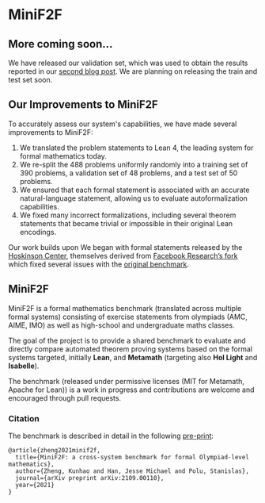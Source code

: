 # MiniF2F

## More coming soon...
We have released our validation set, which was used to obtain the results reported in our [second blog post](https://www.harmonic.fun/news#blog-post-2-link). We are planning on releasing the train and test set soon.

## Our Improvements to MiniF2F
To accurately assess our system's capabilities, we have made several improvements to MiniF2F:

1. We translated the problem statements to Lean 4, the leading system for formal mathematics today.
2. We re-split the 488 problems uniformly randomly into a training set of 390 problems, a validation set of 48 problems, and a test set of 50 problems.
3. We ensured that each formal statement is associated with an accurate natural-language statement, allowing us to evaluate autoformalization capabilities.
4. We fixed many incorrect formalizations, including several theorem statements that became trivial or impossible in their original Lean encodings.

Our work builds upon We began with formal statements released by the [Hoskinson Center](https://huggingface.co/datasets/hoskinson-center/minif2f-lean4), themselves derived from [Facebook Research’s fork](https://github.com/facebookresearch/miniF2F) which fixed several issues with the [original benchmark](https://github.com/openai/miniF2).

## MiniF2F

MiniF2F is a formal mathematics benchmark (translated across multiple formal systems) consisting of exercise statements from olympiads (AMC, AIME, IMO) as well as high-school and undergraduate maths classes.

The goal of the project is to provide a shared benchmark to evaluate and directly compare automated theorem proving systems based on the formal systems targeted, initially **Lean**, and **Metamath** (targeting also **Hol Light** and **Isabelle**).

The benchmark (released under permissive licenses (MIT for Metamath, Apache for Lean)) is a work in progress and contributions are welcome and encouraged through pull requests.

### Citation

The benchmark is described in detail in the following [pre-print](https://arxiv.org/abs/2109.00110):
```
@article{zheng2021minif2f,
  title={MiniF2F: a cross-system benchmark for formal Olympiad-level mathematics},
  author={Zheng, Kunhao and Han, Jesse Michael and Polu, Stanislas},
  journal={arXiv preprint arXiv:2109.00110},
  year={2021}
}
```
